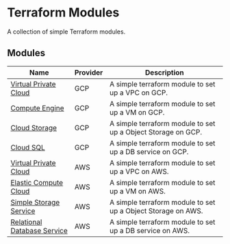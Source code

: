 # Terraform Modules

A collection of simple Terraform modules.

## Modules

| Name                                               | Provider   | Description                                                      |
| ---------------------------------------------------| -----------| -----------------------------------------------------------------|
| [Virtual Private Cloud](./gcp/vpc/README.md)       | GCP        | A simple terraform module to set up a VPC on GCP.                |
| [Compute Engine](./gcp/ce/README.md)               | GCP        | A simple terraform module to set up a VM on GCP.                 |
| [Cloud Storage](./gcp/cs/README.md)                | GCP        | A simple terraform module to set up a Object Storage on GCP.     |
| [Cloud SQL](./gcp/csql/README.md)                  | GCP        | A simple terraform module to set up a DB service on GCP.         |
| [Virtual Private Cloud](./aws/vpc/README.md)       | AWS        | A simple terraform module to set up a VPC on AWS.                |
| [Elastic Compute Cloud](./aws/ecc/README.md)       | AWS        | A simple terraform module to set up a VM on AWS.                 |
| [Simple Storage Service](./aws/sss/README.md)      | AWS        | A simple terraform module to set up a Object Storage on AWS.     |
| [Relational Database Service](./aws/rds/README.md) | AWS        | A simple terraform module to set up a DB service on AWS.         |
